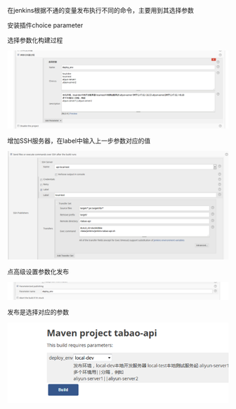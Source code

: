在jenkins根据不通的变量发布执行不同的命令，主要用到其选择参数 

安装插件choice parameter

选择参数化构建过程

![](deploy_env.png)

增加SSH服务器，在label中输入上一步参数对应的值

![](ssh.png)

点高级设置参数化发布

![](publish.png)

发布是选择对应的参数

![](build.png)